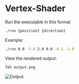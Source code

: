 # Vertex-Shader
Run the executable in this format
```bash
./run {position} {direction}
```
Example:
```bash
./run 0.0 -5.0 2.0 0.0 -0.2 -1.0
```
View the rendered output:
```bash
feh output.png
```
![Output](output.png)
